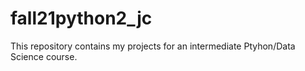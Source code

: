 # fall21python2_jc

  This repository contains my projects for an intermediate Ptyhon/Data Science course. 
